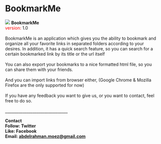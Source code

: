 BookmarkMe
==========
<img src="http://s18.postimg.org/5qj0wb0uh/Bookmark_Me.jpg">
<b>BookmarkMe</b><br> <font color="red">version:</font> 1.0 <br><br>
BookmarkMe is an application which gives you the ability to bookmark and organize all your favorite links in separated folders according to your desires. In addition, it has a quick search feature, so you can search for a certain bookmarked link by its title or the url itself<br><br>
You can also export your bookmarks to a nice formatted html file, so you can share them with your friends.<br><br>
And you can import links from browser either, (Google Chrome & Mozilla Firefox are the only supported for now)<br><br>
If you have any feedback you want to give us, or you want to contact, feel free to do so.<br><br>
________________________________

<b> Contact </b><br>
<b>Follow: <a style="text-decoration: none" href="http://twitter.com/abdelrahmanmoez">Twitter</a> <br>
<b>Like:   <a style="text-decoration: none" href="https://www.facebook.com/abdelrahman.moez"> Facebook </a><br>
<b> Email: <a style="text-decoration: none" href="mailto:abdelrahman.moez@gmail.com"> abdelrahman.moez@gmail.com </a><b><br>
